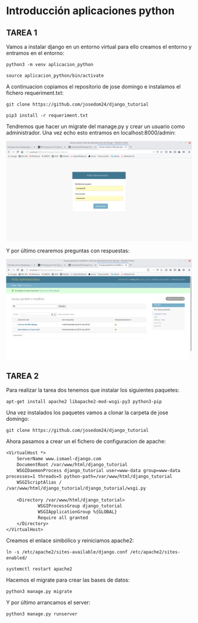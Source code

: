 # Introducción aplicaciones python

## TAREA 1

Vamos a instalar django en un entorno virtual para ello creamos el entorno y entramos en el entorno:

~~~
python3 -m venv aplicacion_python
~~~

~~~
source aplicacion_python/bin/activate
~~~

A continuacion copiamos el repositorio de jose domingo e instalamos el fichero requeriment.txt:

~~~
git clone https://github.com/josedom24/django_tutorial
~~~

~~~
pip3 install -r requeriment.txt
~~~

Tendremos que hacer un migrate del manage.py y crear un usuario como administrador.
Una vez echo esto entramos en localhost:8000/admin:

![Primera página](img/django1.png)

Y por último crearemos preguntas con respuestas:

![Primera página](img/django2.png)

## TAREA 2

Para realizar la tarea dos tenemos que instalar los siguientes paquetes:

~~~
apt-get install apache2 libapache2-mod-wsgi-py3 python3-pip
~~~

Una vez instalados los paquetes vamos a clonar la carpeta de jose domingo:

~~~
git clone https://github.com/josedom24/django_tutorial
~~~

Ahora pasamos a crear un el fichero de configuracion de apache:

~~~
<VirtualHost *>
    ServerName www.ismael-django.com
    DocumentRoot /var/www/html/django_tutorial
    WSGIDaemonProcess django_tutorial user=www-data group=www-data processes=1 threads=5 python-path=/var/www/html/django_tutorial
    WSGIScriptAlias / /var/www/html/django_tutorial/django_tutorial/wsgi.py

    <Directory /var/www/html/django_tutorial>
            WSGIProcessGroup django_tutorial
            WSGIApplicationGroup %{GLOBAL}
            Require all granted
    </Directory>
</VirtualHost>
~~~

Creamos el enlace simbólico y reiniciamos apache2:

~~~
ln -s /etc/apache2/sites-available/django.conf /etc/apache2/sites-enabled/
~~~

~~~
systemctl restart apache2
~~~

Hacemos el migrate para crear las bases de datos:

~~~
python3 manage.py migrate
~~~

Y por último arrancamos el server:

~~~
python3 manage.py runserver
~~~